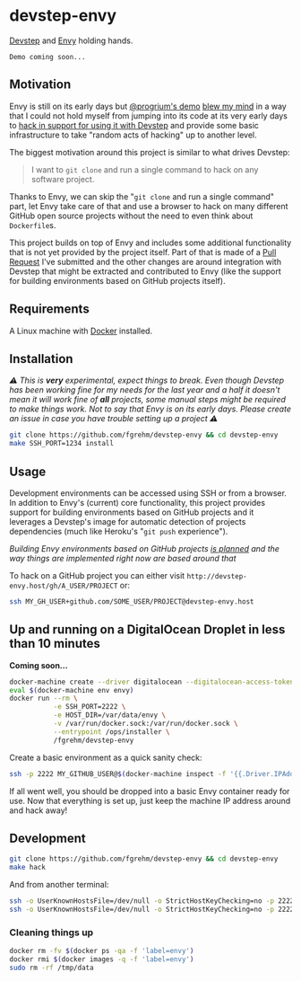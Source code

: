 # devstep-envy

[Devstep](http://fgrehm.viewdocs.io/devstep) and [Envy](https://github.com/progrium/envy)
holding hands.

```
Demo coming soon...
```

## Motivation

Envy is still on its early days but [@progrium's demo](https://vimeo.com/131329120)
[blew my mind](https://twitter.com/fgrehm/status/614046695106678784) in a way
that I could not hold myself from jumping into its code at its very early days
to [hack in support for using it with Devstep](https://github.com/progrium/envy/issues/19#issuecomment-115428854)
and provide some basic infrastructure to take "random acts of hacking" up to
another level.

The biggest motivation around this project is similar to what drives Devstep:

> I want to `git clone` and run a single command to hack on any software project.

Thanks to Envy, we can skip the "`git clone` and run a single command" part, let
Envy take care of that and use a browser to hack on many different GitHub open
source projects without the need to even think about `Dockerfile`s.

This project builds on top of Envy and includes some additional functionality
that is not yet provided by the project itself. Part of that is made of a
[Pull Request](https://github.com/progrium/envy/pull/25) I've submitted and the
other changes are around integration with Devstep that might be extracted and
contributed to Envy (like the support for building environments based on GitHub
projects itself).

## Requirements

A Linux machine with [Docker](https://www.docker.com/) installed.

## Installation

_:warning: This is **very** experimental, expect things to break. Even though Devstep
has been working fine for my needs for the last year and a half it doesn't mean it
will work fine of **all** projects, some manual steps might be required to make
things work. Not to say that Envy is on its early days. Please create an issue in
case you have trouble setting up a project :warning:_

```sh
git clone https://github.com/fgrehm/devstep-envy && cd devstep-envy
make SSH_PORT=1234 install
```

## Usage

Development environments can be accessed using SSH or from a browser. In addition
to Envy's (current) core functionality, this project provides support for building
environments based on GitHub projects and it leverages a Devstep's image for
automatic detection of projects dependencies (much like Heroku's "`git push`
experience").

_Building Envy environments based on GitHub projects [is planned](https://github.com/progrium/envy/issues/19)
and the way things are implemented right now are based around that_

To hack on a GitHub project you can either visit `http://devstep-envy.host/gh/A_USER/PROJECT`
or:

```sh
ssh MY_GH_USER+github.com/SOME_USER/PROJECT@devstep-envy.host
```

## Up and running on a DigitalOcean Droplet in less than 10 minutes

**Coming soon...**

```sh
docker-machine create --driver digitalocean --digitalocean-access-token YOUR_TOKEN envy
eval $(docker-machine env envy)
docker run --rm \
           -e SSH_PORT=2222 \
           -e HOST_DIR=/var/data/envy \
           -v /var/run/docker.sock:/var/run/docker.sock \
           --entrypoint /ops/installer \
           /fgrehm/devstep-envy
```

Create a basic environment as a quick sanity check:

```sh
ssh -p 2222 MY_GITHUB_USER@$(docker-machine inspect -f '{{.Driver.IPAddress}}' envy 2>&1)
```

If all went well, you should be dropped into a basic Envy container ready for use.
Now that everything is set up, just keep the machine IP address around and hack
away!


## Development

```sh
git clone https://github.com/fgrehm/devstep-envy && cd devstep-envy
make hack
```

And from another terminal:

```sh
ssh -o UserKnownHostsFile=/dev/null -o StrictHostKeyChecking=no -p 2222 MY_GH_USER@localhost
ssh -o UserKnownHostsFile=/dev/null -o StrictHostKeyChecking=no -p 2222 MY_GH_USER+github.com/SOME_USER/PROJECT@localhost
```

### Cleaning things up

```sh
docker rm -fv $(docker ps -qa -f 'label=envy')
docker rmi $(docker images -q -f 'label=envy')
sudo rm -rf /tmp/data
```
